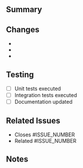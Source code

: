 ## Summary
<!-- Briefly describe the purpose of this pull request. -->

## Changes
<!-- List the main changes made in this pull request -->
-
-
-

## Testing
<!-- Describe how you tested these changes -->
- [ ] Unit tests executed
- [ ] Integration tests executed
- [ ] Documentation updated

## Related Issues
<!-- Link any related issues -->
- Closes #ISSUE_NUMBER
- Related #ISSUE_NUMBER

## Notes
<!-- Any additional information or context -->
